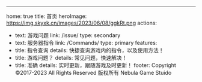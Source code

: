 ---
home: true
title: 首页
heroImage: https://img.skyxk.cn/images/2023/06/08/ggkRt.png
actions:
  - text: 游戏问题
    link: /issue/
    type: secondary
  - text: 服务器指令
    link: /Commands/
    type: primary
features:
  - title: 指令查询
    details: 快捷查询游戏内的指令，以及使用方法！
  - title: 游戏问题？
    details: 常见问题，快速解决！
  - title: 准确
    details: 实时更新，跟随游戏及时更新！
footer: Copyright ©2017-2023  All Rights Reserved 版权所有 Nebula Game Stuido
